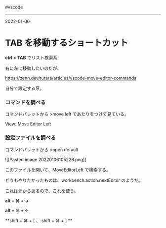 #vscode

---
2022-01-06

# TAB を移動するショートカット

**ctrl + TAB** でリスト検索系

右に左に移動したいのだが、

https://zenn.dev/turara/articles/vscode-move-editor-commands

自分で設定する系。


### コマンドを調べる

コマンドパレットから >move left であたりをつけて見ている。

View: Move Editor Left


### 設定ファイルを調べる

コマンドパレットから >open default

![[Pasted image 20220106105228.png]]

このファイルを開いて、MoveEditorLeft で検索する。


どうもやりたかったものは、workbench.action.nextEditor のようだ。

これは元からあるので、これを使う。

**alt + ⌘ + →**

**alt + ⌘ + ←**

**shift + ⌘ + [   、  shift + ⌘ + ] **
















